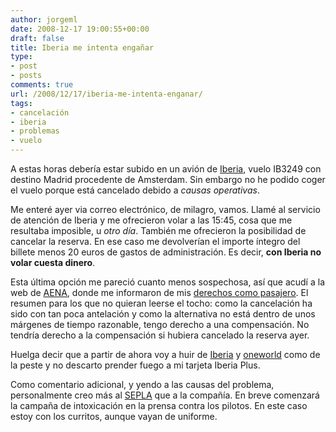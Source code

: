 ```yaml
---
author: jorgeml
date: 2008-12-17 19:00:55+00:00
draft: false
title: Iberia me intenta engañar
type: 
- post
- posts
comments: true
url: /2008/12/17/iberia-me-intenta-enganar/
tags:
- cancelación
- iberia
- problemas
- vuelo
---
```


A estas horas debería estar subido en un avión de [Iberia](http://www.iberia.es), vuelo IB3249 con destino Madrid procedente de Amsterdam. Sin embargo no he podido coger el vuelo porque está cancelado debido a _causas operativas_.

Me enteré ayer via correo electrónico, de milagro, vamos. Llamé al servicio de atención de Iberia y me ofrecieron volar a las 15:45, cosa que me resultaba imposible, u _otro día_. También me ofrecieron la posibilidad de cancelar la reserva. En ese caso me devolverían el importe íntegro del billete menos 20 euros de gastos de administración. Es decir, **con Iberia no volar cuesta dinero**.

Esta última opción me pareció cuanto menos sospechosa, así que acudí a la web de [AENA](http://www.aena.es), donde me informaron de mis [derechos como pasajero](http://www.aena.es/csee/Satellite?cid=1107785280684&pagename=subHome&Language=ES_ES&SMO=8&SiteName=Aeropuertos&Section=1&c=Page&MO=1). El resumen para los que no quieran leerse el tocho: como la cancelación ha sido con tan poca antelación y como la alternativa no está dentro de unos márgenes de tiempo razonable, tengo derecho a una compensación. No tendría derecho a la compensación si hubiera cancelado la reserva ayer.

Huelga decir que a partir de ahora voy a huir de [Iberia](http://www.iberia.es) y [oneworld](http://www.oneworld.com/) como de la peste y no descarto prender fuego a mi tarjeta Iberia Plus.

Como comentario adicional, y yendo a las causas del problema, personalmente creo más al [SEPLA](http://www.sepla.es) que a la compañía. En breve comenzará la campaña de intoxicación en la prensa contra los pilotos. En este caso estoy con los curritos, aunque vayan de uniforme.
